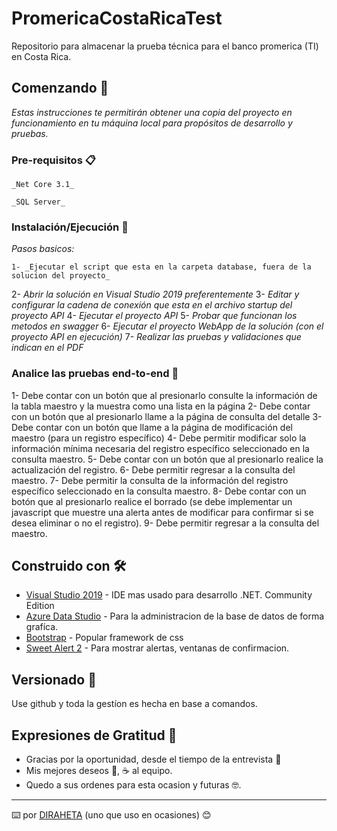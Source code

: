 # PromericaCostaRicaTest
Repositorio para almacenar la prueba técnica para el banco promerica (TI) en Costa Rica. 

## Comenzando 🚀

_Estas instrucciones te permitirán obtener una copia del proyecto en funcionamiento en tu máquina local para propósitos de desarrollo y pruebas._

### Pre-requisitos 📋
```
_Net Core 3.1_
```
```
_SQL Server_
```

### Instalación/Ejecución 🔧

_Pasos basicos:_
```
1- _Ejecutar el script que esta en la carpeta database, fuera de la solucion del proyecto_
```
2-
 _Abrir la solución en Visual Studio 2019 preferentemente_
3- 
_Editar y configurar la cadena de conexión que esta en el archivo startup del proyecto API_
4- 
_Ejecutar el proyecto API_
5-
_Probar que funcionan los metodos en swagger_
6-
_Ejecutar el proyecto WebApp de la solución (con el proyecto API en ejecución)_
7-
_Realizar las pruebas y validaciones que indican en el PDF_

### Analice las pruebas end-to-end 🔩

1- Debe contar con un botón que al presionarlo consulte la información de la tabla maestro y la muestra como una lista en la página
2- Debe contar con un botón que al presionarlo llame a la página de consulta del detalle
3- Debe contar con un botón que llame a la página de modificación del maestro (para un registro específico)
4- Debe permitir modificar solo la información mínima necesaria del registro específico seleccionado
en la consulta maestro.
5- Debe contar con un botón que al presionarlo realice la actualización del registro.
6- Debe permitir regresar a la consulta del maestro.
7- Debe permitir la consulta de la información del registro específico seleccionado en la consulta maestro.
8- Debe contar con un botón que al presionarlo realice el borrado (se debe implementar un javascript
que muestre una alerta antes de modificar para confirmar si se desea eliminar o no el registro).
9- Debe permitir regresar a la consulta del maestro.

## Construido con 🛠️

* [Visual Studio 2019](https://visualstudio.microsoft.com/es/vs/) - IDE mas usado para desarrollo .NET. Community Edition
* [Azure Data Studio](https://docs.microsoft.com/en-us/sql/azure-data-studio/download-azure-data-studio?view=sql-server-ver15) - Para la administracion de la base de datos de forma grafíca.
* [Bootstrap](https://getbootstrap.com/docs/4.6/getting-started/introduction/) - Popular framework de css
* [Sweet Alert 2](https://sweetalert2.github.io/) - Para mostrar alertas, ventanas de confirmacion.

## Versionado 📌
Use github y toda la gestíon es hecha en base a comandos.

## Expresiones de Gratitud 🎁

* Gracias por la oportunidad, desde el tiempo de la entrevista 📢
* Mis mejores deseos 🍺, ☕ al equipo.
* Quedo a sus ordenes para esta ocasion y futuras 🤓.

---
⌨️ por [DIRAHETA](https://github.com/driraheta) (uno que uso en ocasiones) 😊
